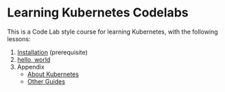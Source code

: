 # Learning Kubernetes Codelabs

This is a Code Lab style course for learning Kubernetes, with the following lessons:

1. [Installation](docs/install.md) (prerequisite)
1. [hello, world](docs/hello-world.md)
1. Appendix
   * [About Kubernetes](docs/appendix/about-kubernetes.md)
   * [Other Guides](docs/appendix/other-guides.md)
